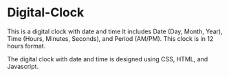 # Digital-Clock
This is a digital clock with date and time It includes Date (Day, Month, Year), Time (Hours, Minutes, Seconds), and Period (AM/PM). This clock is in 12 hours format. 

The digital clock with date and time is designed using CSS, HTML, and Javascript.
